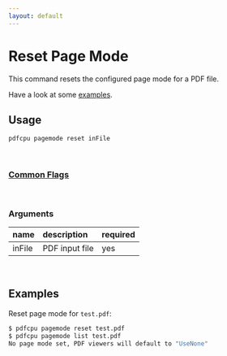 ```yaml
---
layout: default
---
```


# Reset Page Mode

This command resets the configured page mode for a PDF file.

Have a look at some [examples](#examples).

## Usage

```
pdfcpu pagemode reset inFile
```

<br>

### [Common Flags](../getting_started/common_flags)

<br>

### Arguments

| name         | description         | required
|:-------------|:--------------------|:--------
| inFile       | PDF input file      | yes

<br>

## Examples

Reset page mode for `test.pdf`:

```sh
$ pdfcpu pagemode reset test.pdf
$ pdfcpu pagemode list test.pdf
No page mode set, PDF viewers will default to "UseNone"
```
